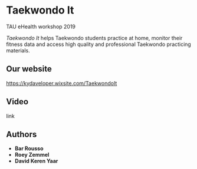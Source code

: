 # Taekwondo It
TAU eHealth workshop 2019

_Taekwondo It_ helps Taekwondo students practice at home, monitor their fitness data and access high quality and professional Taekwondo practicing materials.


## Our website
https://kydaveloper.wixsite.com/TaekwondoIt
## Video
link

## Authors

* **Bar Rousso**
* **Roey Zemmel**
* **David Keren Yaar**
